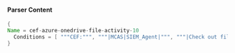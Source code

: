 #### Parser Content
```Java
{
Name = cef-azure-onedrive-file-activity-10
  Conditions = [ """CEF:""", """|MCAS|SIEM_Agent|""", """|Check out file|""" ]
}
```